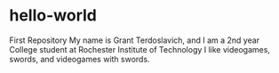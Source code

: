 # hello-world
First Repository
My name is Grant Terdoslavich, and I am a 2nd year College student at Rochester Institute of Technology
I like videogames, swords, and videogames with swords.
